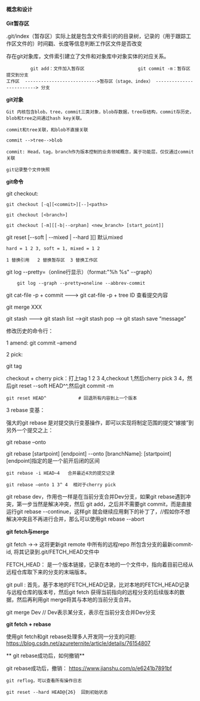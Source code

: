 
#### 概念和设计

**Git暂存区**

.git/index（暂存区）实际上就是包含文件索引的的目录树，记录的（用于跟踪工作区文件的）时间戳、长度等信息判断工作区文件是否改变

存在git对象库，文件索引建立了文件和对象库中对象实体的对应关系。

	         git add：文件加入暂存区                    git commit -m：暂存区提交到分支
	工作区  --------------------------->暂存区（stage、index） -------------------------> 分支

**git对象**

	Git 内核包含blob，tree，commit三类对象，blob存数据，tree存结构，commit存历史，blob和tree之间通过hash key关联。

	commit和tree关联，和blob不直接关联
	
	commit -->tree-->blob

	commit: Head，tag，branch作为版本控制的业务领域概念，属于功能层，仅仅通过commit关联
	
	git记录整个文件快照

**git命令**

git checkout:
	
	git checkout [-q][<commit>][--]<paths>
	
	git checkout [<branch>]
	
	git checkout [-m][[-b|--orphan] <new_branch> [start_point]]


git reset [--soft | --mixed | --hard ][<commit>] 默认mixed
	
	hard = 1 2 3, soft = 1,	mixed = 1 2
	
	1 替换引用   2 替换暂存区  3 替换工作区

git log --pretty=（online行显示）（format:"%h %s" --graph）
	
		git log --graph --pretty=oneline --abbrev-commit

git cat-file -p  + commit --->  git cat-file -p + tree ID  查看提交内容
 
git merge XXX

git stash ---> git stash list -->git stash pop --> git stash save “message”

修改历史的命令行：

1 amend:  git commit –amend

2 pick:

git tag

checkout + cherry pick：打上tag 1 2 3 4,checkout 1,然后cherry pick 3  4，然后git reset --soft HEAD^^,然后git commit -m 

	git reset HEAD^            # 回退所有内容到上一个版本

3 rebase 变基：

强大的git rebase 是对提交执行变基操作，即可以实现将制定范围的提交“嫁接”到另外一个提交之上：

git rebase –onto <newbase>  <since> <till>

git rebase   [startpoint]   [endpoint]  --onto  [branchName]: [startpoint] [endpoint]指定的是一个前开后闭的区间

	git rebase -i HEAD~4   合并最近4次的提交记录
	
	git rebase –onto 1 3^ 4  相对于cherry pick
	
git rebase dev，作用也一样是在当前分支合并Dev分支，如果git rebase遇到冲突，第一步当然是解决冲突，然后 git add，之后并不需要git commit，而是直接运行git rebase --continue，这样git 就会继续应用剩下的补丁了，//假如你不想解决冲突且不再进行合并，那么可以使用git rebase --abort
	
**git fetch与merge**
	
git fetch        →→ 这将更新git remote 中所有的远程repo 所包含分支的最新commit-id, 将其记录到.git/FETCH_HEAD文件中
	
FETCH_HEAD： 是一个版本链接，记录在本地的一个文件中，指向着目前已经从远程仓库取下来的分支的末端版本。

git pull : 首先，基于本地的FETCH_HEAD记录，比对本地的FETCH_HEAD记录与远程仓库的版本号，然后git fetch 获得当前指向的远程分支的后续版本的数据，然后再利用git merge将其与本地的当前分支合并。	

git merge Dev // Dev表示某分支，表示在当前分支合并Dev分支
	
**git fetch + rebase**

使用git fetch和git rebase处理多人开发同一分支的问题: https://blog.csdn.net/azureternite/article/details/76154807
	
** git rebase成功后，如何撤销**

git rebase成功后，撤销： https://www.jianshu.com/p/e6241b7891bf

```git
git reflog，可以查看所有操作日志
	
git reset --hard HEAD@{26}  回到初始状态

	
```
	
	
	
	
	
	
	
	
	

